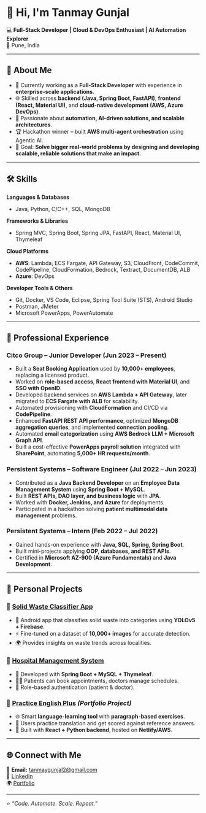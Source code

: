 # 👋 Hi, I'm Tanmay Gunjal  

💻 **Full-Stack Developer | Cloud & DevOps Enthusiast | AI Automation Explorer**  
📍 Pune, India  

---

## 🚀 About Me  

- 💼 Currently working as a **Full-Stack Developer** with experience in **enterprise-scale applications**.  
- 🌐 Skilled across **backend (Java, Spring Boot, FastAPI)**, **frontend (React, Material UI)**, and **cloud-native development (AWS, Azure DevOps)**.  
- 🤖 Passionate about **automation, AI-driven solutions, and scalable architectures**.  
- 🏆 Hackathon winner – built **AWS multi-agent orchestration** using Agentic AI.  
- 🎯 Goal: **Solve bigger real-world problems by designing and developing scalable, reliable solutions that make an impact.**  

---

## 🛠️ Skills  

**Languages & Databases**  
- Java, Python, C/C++, SQL, MongoDB  

**Frameworks & Libraries**  
- Spring MVC, Spring Boot, Spring JPA, FastAPI, React, Material UI, Thymeleaf  

**Cloud Platforms**  
- **AWS**: Lambda, ECS Fargate, API Gateway, S3, CloudFront, CodeCommit, CodePipeline, CloudFormation, Bedrock, Textract, DocumentDB, ALB  
- **Azure**: DevOps  

**Developer Tools & Others**  
- Git, Docker, VS Code, Eclipse, Spring Tool Suite (STS), Android Studio  
- Postman, JMeter  
- Microsoft PowerApps, PowerAutomate  

---

## 💼 Professional Experience  

### **Citco Group – Junior Developer (Jun 2023 – Present)**  
- Built a **Seat Booking Application** used by **10,000+ employees**, replacing a licensed product.  
- Worked on **role-based access**, **React frontend with Material UI**, and **SSO with OpenID**.  
- Developed backend services on **AWS Lambda + API Gateway**, later migrated to **ECS Fargate with ALB** for scalability.  
- Automated provisioning with **CloudFormation** and CI/CD via **CodePipeline**.  
- Enhanced **FastAPI REST API performance**, optimized **MongoDB aggregation queries**, and implemented **connection pooling**.  
- Automated **email categorization** using **AWS Bedrock LLM + Microsoft Graph API**.  
- Built a cost-effective **PowerApps payroll solution** integrated with **SharePoint**, automating **5,000+ HR requests/month**.  

### **Persistent Systems – Software Engineer (Jul 2022 – Jun 2023)**  
- Contributed as a **Java Backend Developer** on an **Employee Data Management System** using **Spring Boot + MySQL**.  
- Built **REST APIs, DAO layer, and business logic** with **JPA**.  
- Worked with **Docker, Jenkins, and Azure** for deployments.  
- Participated in a hackathon solving **patient multimodal data management** problems.  

### **Persistent Systems – Intern (Feb 2022 – Jul 2022)**  
- Gained hands-on experience with **Java, SQL, Spring, Spring Boot**.  
- Built mini-projects applying **OOP, databases, and REST APIs**.  
- Certified in **Microsoft AZ-900 (Azure Fundamentals)** and **Java Development**.  

---

## 📌 Personal Projects  

### 🔹 [Solid Waste Classifier App](#)  
- 📱 Android app that classifies solid waste into categories using **YOLOv5 + Firebase**.  
- ⚡ Fine-tuned on a dataset of **10,000+ images** for accurate detection.  
- 🌍 Provides insights on waste trends across localities.  

### 🔹 [Hospital Management System](#)  
- 🏥 Developed with **Spring Boot + MySQL + Thymeleaf**.  
- 👨‍⚕️ Patients can book appointments, doctors manage schedules.  
- 🔑 Role-based authentication (patient & doctor).  

### 🔹 [Practice English Plus](https://practiceenglishplus.com/) *(Portfolio Project)*  
- 🌐 Smart **language-learning tool** with **paragraph-based exercises**.  
- 📝 Users practice translation and get scored against reference answers.  
- 🚀 Built with **React + Python backend**, hosted on **Netlify/AWS**.  

---

## 🌐 Connect with Me  

📧 **Email:** [tanmaygunjal2@gmail.com](mailto:tanmaygunjal2@gmail.com)  
💼 [LinkedIn](https://www.linkedin.com/in/tanmay-gunjal)  
🌍 [Portfolio](https://practiceenglishplus.com/)  

---

⭐️ *“Code. Automate. Scale. Repeat.”*  
